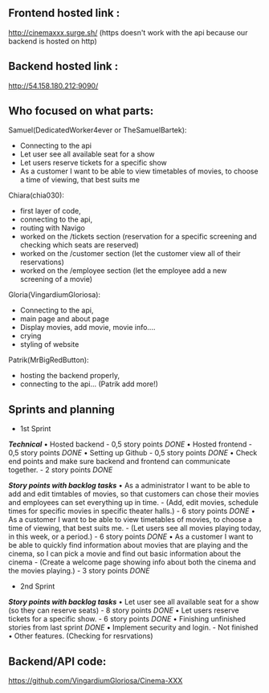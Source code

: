 ## Frontend hosted link : 
http://cinemaxxx.surge.sh/ (https doesn't work with the api because our backend is hosted on http)
 
 
## Backend hosted link : 
http://54.158.180.212:9090/


## Who focused on what parts:

Samuel(DedicatedWorker4ever or TheSamuelBartek):
- Connecting to the api
- Let user see all available seat for a show
- Let users reserve tickets for a specific show
- As a customer I want to be able to view timetables of movies, to choose a time of viewing, that best suits me

Chiara(chia030):
- first layer of code, 
- connecting to the api,
- routing with Navigo
- worked on the /tickets section (reservation for a specific screening and checking which seats are reserved)
- worked on the /customer section (let the customer view all of their reservations)
- worked on the /employee section (let the employee add a new screening of a movie)

Gloria(VingardiumGloriosa):
- Connecting to the api,
- main page and about page
- Display movies, add movie, movie info....
- crying
- styling of website

Patrik(MrBigRedButton):
- hosting the backend properly, 
- connecting to the api... (Patrik add more!)

## Sprints and planning

 - 1st Sprint

***Technical***
•    Hosted backend - 0,5 story points *DONE*
•    Hosted frontend - 0,5 story points *DONE*
•    Setting up Github - 0,5 story points *DONE*
•    Check end points and make sure backend and frontend can communicate together. - 2 story points *DONE*

***Story points with backlog tasks***
•    As a administrator I want to be able to add and edit timtables of movies, so that customers can chose their movies and employees can set everything up in time. - (Add, edit movies, schedule times for specific movies in specific theater halls.) - 6 story points *DONE*
•    As a customer I want to be able to view timetables of movies, to choose a time of viewing, that best suits me. - (Let users see all movies playing today, in this week, or a period.) - 6 story points *DONE*
•    As a customer I want to be able to quickly find information about movies that are playing and the cinema, so I can pick a movie and find out basic information about the cinema - (Create a welcome page showing info about both the cinema and the movies playing.) - 3 story points *DONE*

 - 2nd Sprint

***Story points with backlog tasks***
•    Let user see all available seat for a show (so they can reserve seats) - 8 story points *DONE*
•    Let users reserve tickets for a specific show. - 6 story points *DONE*
•    Finishing unfinished stories from last sprint *DONE*
•    Implement security and login. - Not finished
•    Other features. (Checking for resrvations)


## Backend/API code: 
https://github.com/VingardiumGloriosa/Cinema-XXX




